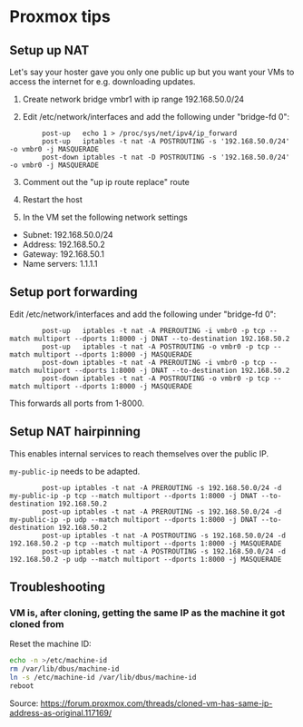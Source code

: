 # Proxmox tips

## Setup up NAT
Let's say your hoster gave you only one public up but you want your VMs to access the internet for e.g. downloading updates.

1. Create network bridge vmbr1 with ip range 192.168.50.0/24

2. Edit /etc/network/interfaces and add the following under "bridge-fd 0":
```
        post-up   echo 1 > /proc/sys/net/ipv4/ip_forward
        post-up   iptables -t nat -A POSTROUTING -s '192.168.50.0/24' -o vmbr0 -j MASQUERADE
        post-down iptables -t nat -D POSTROUTING -s '192.168.50.0/24' -o vmbr0 -j MASQUERADE
```
3. Comment out the "up ip route replace" route

4. Restart the host
5. In the VM set the following network settings

* Subnet: 192.168.50.0/24
* Address: 192.168.50.2
* Gateway: 192.168.50.1
* Name servers: 1.1.1.1

## Setup port forwarding

Edit /etc/network/interfaces and add the following under "bridge-fd 0":
```
        post-up   iptables -t nat -A PREROUTING -i vmbr0 -p tcp --match multiport --dports 1:8000 -j DNAT --to-destination 192.168.50.2
        post-up   iptables -t nat -A POSTROUTING -o vmbr0 -p tcp --match multiport --dports 1:8000 -j MASQUERADE
        post-down iptables -t nat -A PREROUTING -i vmbr0 -p tcp --match multiport --dports 1:8000 -j DNAT --to-destination 192.168.50.2
        post-down iptables -t nat -A POSTROUTING -o vmbr0 -p tcp --match multiport --dports 1:8000 -j MASQUERADE
```
This forwards all ports from 1-8000.

## Setup NAT hairpinning
This enables internal services to reach themselves over the public IP.

```my-public-ip``` needs to be adapted.
```
        post-up iptables -t nat -A PREROUTING -s 192.168.50.0/24 -d my-public-ip -p tcp --match multiport --dports 1:8000 -j DNAT --to-destination 192.168.50.2
        post-up iptables -t nat -A PREROUTING -s 192.168.50.0/24 -d my-public-ip -p udp --match multiport --dports 1:8000 -j DNAT --to-destination 192.168.50.2
        post-up iptables -t nat -A POSTROUTING -s 192.168.50.0/24 -d 192.168.50.2 -p tcp --match multiport --dports 1:8000 -j MASQUERADE
        post-up iptables -t nat -A POSTROUTING -s 192.168.50.0/24 -d 192.168.50.2 -p udp --match multiport --dports 1:8000 -j MASQUERADE
```


## Troubleshooting

### VM is, after cloning, getting the same IP as the machine it got cloned from

Reset the machine ID:
```bash
echo -n >/etc/machine-id
rm /var/lib/dbus/machine-id
ln -s /etc/machine-id /var/lib/dbus/machine-id
reboot
```

Source: https://forum.proxmox.com/threads/cloned-vm-has-same-ip-address-as-original.117169/ 
